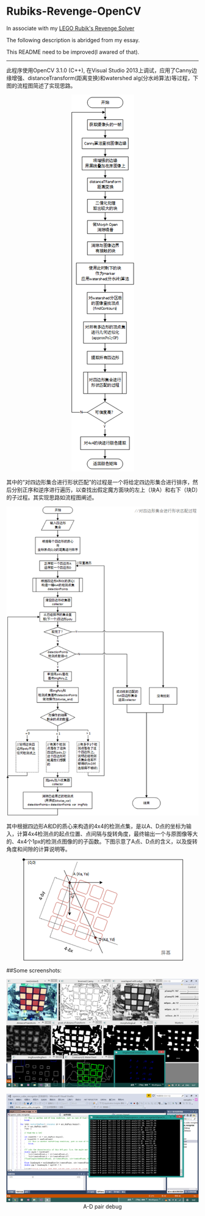 # Rubiks-Revenge-OpenCV

In associate with my [LEGO Rubik's Revenge Solver](https://github.com/wenoptics/Rubiks-Cube-Robot)

The following description is abridged from my essay.

This README need to be improved(I awared of that).

---

  此程序使用OpenCV 3.1.0 (C++), 在Visual Studio 2013上调试，应用了Canny边缘增强、distanceTransform(距离变换)和watershed alg(分水岭算法)等过程，下图的流程图简述了实现思路。

<p align="center">
<img src="doc/opencv-overall.png"/>
</p>

  其中的“对四边形集合进行形状匹配”的过程是一个将给定四边形集合进行排序，然后分别正序和逆序进行遍历，以查找出假定魔方面块的左上（块A）和右下（块D）的子过程。其实现思路如流程图阐述。

<p align="center">
<img src="doc/A-Dpaired.png"/>
</p>

  其中根据四边形A和D的质心来构造的4x4的检测点集，是以A、D点的坐标为输入，计算4x4检测点的起点位置、点间隔与旋转角度，最终输出一个与原图像等大的、4x4个1px的检测点图像的的子函数。下图示意了A点、D点的含义，以及旋转角度和间隙的计算说明等。

<p align="center">
<img src="doc/A-D-pr.png"/>
</p>

##Some screenshots:

<p align="center">
<img src="screenShot/20160621-newAlg-particial-0.png"/>
</p>

<p align="center">
<img src="screenShot/20160621-newAlg-particial-1.png"/>
<br>A-D pair debug
</p>



